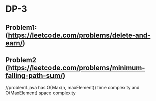 # DP-3

## Problem1: (https://leetcode.com/problems/delete-and-earn/)



## Problem2 (https://leetcode.com/problems/minimum-falling-path-sum/)



//problem1.java has O(Max(n, maxElement)) time complexity and O(MaxElement) space complexity